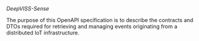 *DeepVISS-Sense* 

The purpose of this OpenAPI specification is to describe the contracts and DTOs required for retrieving and managing events originating from a distributed IoT infrastructure.



